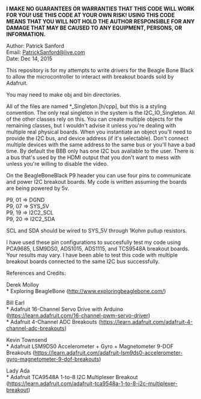 **I MAKE NO GUARANTEES OR WARRANTIES THAT THIS CODE WILL WORK FOR YOU! USE THIS CODE AT YOUR OWN RISK! USING THIS CODE MEANS THAT YOU WILL NOT HOLD THE AUTHOR RESPONSIBLE FOR ANY DAMAGE THAT MAY BE CAUSED TO ANY EQUIPMENT, PERSONS, OR INFORMATION.**

Author: Patrick Sanford<br>
Email: PatrickSanford@live.com<br>
Date: Dec 14, 2015

This repository is for my attempts to write drivers for the Beagle Bone Black to allow the microcontroller to interact with breakout boards sold by Adafruit.

You may need to make obj and bin directories.

All of the files are named *_Singleton.[h/cpp], but this is a styling convention. The only real singleton in the system is the I2C_IO_Singleton. All of the other classes rely on this. You can create multiple objects for the remaining classes, but I wouldn't advise it unless you're dealing with multiple real physical boards. When you instantiate an object you'll need to provide the I2C bus, and device address (if it's selectable). Don't connect multiple devices with the same address to the same bus or you'll have a bad time. By default the BBB only has one I2C bus available to the user. There is a bus that's used by the HDMI output that you don't want to mess with unless you're willing to disable the video.

On the BeagleBoneBlack P9 header you can use four pins to communicate and power I2C breakout boards. My code is written assuming the boards are being powered by 5v.

P9, 01 => DGND<br>
P9, 07 => SYS_5V<br>
P9, 19 => I2C2_SCL<br>
P9, 20 => I2C2_SDA<br>

SCL and SDA should be wired to SYS_5V through 1Kohm pullup resistors.

I have used these pin configurations to succesfully test my code using PCA9685, LSM9DS0, ADS1015, ADS1115, and TCS9548A breakout boards. Your results may vary. I have been able to test this code with multiple breakout boards connected to the same I2C bus successfully.

References and Credits:

Derek Molloy<br>
	* Exploring BeagleBone (http://www.exploringbeaglebone.com/)

Bill Earl<br>
	* Adafruit 16-Channel Servo Drive with Arduino (https://learn.adafruit.com/16-channel-pwm-servo-driver)<br>
	* Adafruit 4-Channel ADC Breakouts (https://learn.adafruit.com/adafruit-4-channel-adc-breakouts)

Kevin Townsend<br>
	* Adafruit LSM9DS0 Accelerometer + Gyro + Magnetometer 9-DOF Breakouts (https://learn.adafruit.com/adafruit-lsm9ds0-accelerometer-gyro-magnetometer-9-dof-breakouts)

Lady Ada<br>
	* Adafruit TCA9548A 1-to-8 I2C Multiplexer Breakout (https://learn.adafruit.com/adafruit-tca9548a-1-to-8-i2c-multiplexer-breakout)
